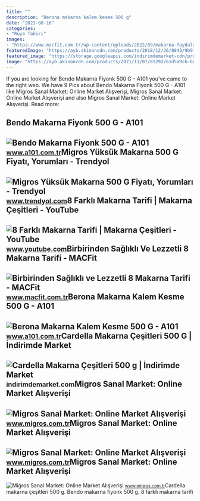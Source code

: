 ```yaml
---
title: ""
description: "Berona makarna kalem kesme 500 g"
date: "2023-08-16"
categories:
- "Ruya Tabiri"
images:
- "https://www.macfit.com.tr/wp-content/uploads/2022/09/makarna-faydalari.jpg"
featuredImage: "https://ayb.akinoncdn.com/products/2018/12/26/8843/9b91dd4e-5e28-4dbe-ba28-5122beff7083_size780x780_quality60_cropCenter.jpg"
featured_image: "https://storage.googleapis.com/indirimdemarket-cdn/products/731/15390/126560.jpg"
image: "https://ayb.akinoncdn.com/products/2021/11/07/81292/61d5a9cb-0ae0-40ba-b468-ba4a799f9fd3_size780x780_quality60_cropCenter.jpg"
---
```


If you are looking for Bendo Makarna Fiyonk 500 G - A101 you've came to the right web. We have 9 Pics about Bendo Makarna Fiyonk 500 G - A101 like Migros Sanal Market: Online Market Alışverişi, Migros Sanal Market: Online Market Alışverişi and also Migros Sanal Market: Online Market Alışverişi. Read more:

Bendo Makarna Fiyonk 500 G - A101
---------------------------------

 ![Bendo Makarna Fiyonk 500 G - A101](https://ayb.akinoncdn.com/products/2018/12/26/8843/9b91dd4e-5e28-4dbe-ba28-5122beff7083_size780x780_quality60_cropCenter.jpg) <small>www.a101.com.tr</small>Migros Yüksük Makarna 500 G Fiyatı, Yorumları - Trendyol
--------------------------------------------------------

 ![Migros Yüksük Makarna 500 G Fiyatı, Yorumları - Trendyol](https://cdn.dsmcdn.com/mnresize/1200/1800/ty12/product/media/images/20200918/14/11113930/83178338/1/1_org_zoom.jpg) <small>www.trendyol.com</small>8 Farklı Makarna Tarifi | Makarna Çeşitleri - YouTube
-----------------------------------------------------

 ![8 Farklı Makarna Tarifi | Makarna Çeşitleri - YouTube](https://i.ytimg.com/vi/dAXj0A14VU8/maxresdefault.jpg) <small>www.youtube.com</small>Birbirinden Sağlıklı Ve Lezzetli 8 Makarna Tarifi - MACFit
----------------------------------------------------------

 ![Birbirinden Sağlıklı ve Lezzetli 8 Makarna Tarifi - MACFit](https://www.macfit.com.tr/wp-content/uploads/2022/09/makarna-faydalari.jpg) <small>www.macfit.com.tr</small>Berona Makarna Kalem Kesme 500 G - A101
---------------------------------------

 ![Berona Makarna Kalem Kesme 500 G - A101](https://ayb.akinoncdn.com/products/2021/11/07/81292/61d5a9cb-0ae0-40ba-b468-ba4a799f9fd3_size780x780_quality60_cropCenter.jpg) <small>www.a101.com.tr</small>Cardella Makarna Çeşitleri 500 G | İndirimde Market
---------------------------------------------------

 ![Cardella Makarna Çeşitleri 500 g | İndirimde Market](https://storage.googleapis.com/indirimdemarket-cdn/products/731/15390/126560.jpg) <small>indirimdemarket.com</small>Migros Sanal Market: Online Market Alışverişi
---------------------------------------------

 ![Migros Sanal Market: Online Market Alışverişi](https://images.migrosone.com/sanalmarket/product/05030217/nuh-un-ankara-bukle-makarna-500-gr-8e6de7-1650x1650.jpg) <small>www.migros.com.tr</small>Migros Sanal Market: Online Market Alışverişi
---------------------------------------------

 ![Migros Sanal Market: Online Market Alışverişi](https://images.migrosone.com/sanalmarket/product/05039323/05039323-16596c-1650x1650.jpg) <small>www.migros.com.tr</small>Migros Sanal Market: Online Market Alışverişi
---------------------------------------------

 ![Migros Sanal Market: Online Market Alışverişi](https://images.migrosone.com/sanalmarket/product/5030742/5030742-c8d06c-1650x1650.jpg) <small>www.migros.com.tr</small>Cardella makarna çeşitleri 500 g. Bendo makarna fiyonk 500 g. 8 farklı makarna tarifi
